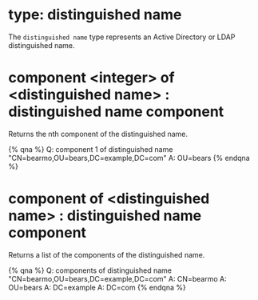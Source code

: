 # type: distinguished name

The `distinguished name` type represents an Active Directory or LDAP distinguished name.

# component &lt;integer&gt; of &lt;distinguished name&gt; : distinguished name component

Returns the nth component of the distinguished name.

{% qna %}
Q: component 1 of distinguished name "CN=bearmo,OU=bears,DC=example,DC=com"
A: OU=bears
{% endqna %}

# component of &lt;distinguished name&gt; : distinguished name component

Returns a list of the components of the distinguished name.

{% qna %}
Q: components of distinguished name "CN=bearmo,OU=bears,DC=example,DC=com"
A: CN=bearmo
A: OU=bears
A: DC=example
A: DC=com
{% endqna %}
